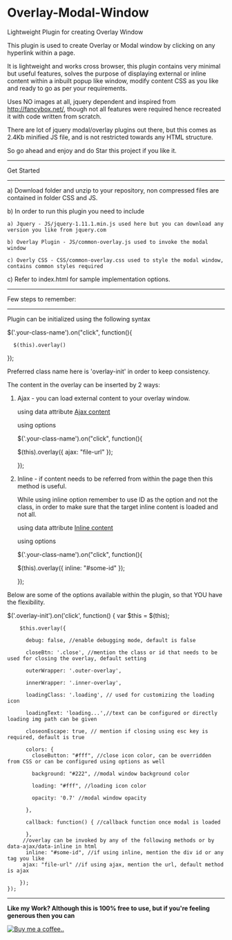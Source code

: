 Overlay-Modal-Window
====================

Lightweight Plugin for creating Overlay Window


This plugin is used to create Overlay or Modal window by clicking on any hyperlink within a page.

It is lightweight and works cross browser, this plugin contains very minimal but useful features, solves the purpose of displaying external or inline content within a inbuilt popup like window, modify content CSS as you like and ready to go as per your requirements.

Uses NO images at all, jquery dependent and inspired from http://fancybox.net/, though not all features were required hence recreated it with code written from scratch.

There are lot of jquery modal/overlay plugins out there, but this comes as 2.4Kb minified JS file, and is not restricted towards any HTML structure.

So go ahead and enjoy and do Star this project if you like it.


************************
Get Started

************************


a) Download folder and unzip to your repository, non compressed files are contained in folder CSS and JS.

b) In order to run this plugin you need to include
    
    a) Jquery - JS/jquery-1.11.1.min.js used here but you can download any version you like from jquery.com
    
    b) Overlay Plugin - JS/common-overlay.js used to invoke the modal window
    
    c) Overly CSS - CSS/common-overlay.css used to style the modal window, contains common styles required

c) Refer to index.html for sample implementation options.



************************
Few steps to remember:

************************


Plugin can be initialized using the following syntax

$('.your-class-name').on("click", function(){

      $(this).overlay()

});

Preferred class name here is 'overlay-init' in order to keep consistency.


The content in the overlay can be inserted by 2 ways:

1) Ajax - you can load external content to your overlay window.

    using data attribute 
    <a data-ajax="ajax.txt" class="overlay-init" href="javascript:void(0);">Ajax content</a>
                            
    using options
    
    $('.your-class-name').on("click", function(){

      $(this).overlay({
        ajax: "file-url"
      });

    });

2) Inline - if content needs to be referred from within the page then this method is useful.

    While using inline option remember to use ID as the option and not the class, in order to make sure that the target inline content is loaded and not all.
    
    using data attribute 
    <a data-inline="#some-id" class="overlay-init" href="javascript:void(0);">Inline content</a>
                            
    using options
    
    $('.your-class-name').on("click", function(){

      $(this).overlay({
        inline: "#some-id"
      });

    });


Below are some of the options available within the plugin, so that YOU have the flexibility.

$('.overlay-init').on('click', function() {
        var $this = $(this);
        
        $this.overlay({
        
          debug: false, //enable debugging mode, default is false
  
          closeBtn: '.close', //mention the class or id that needs to be used for closing the overlay, default setting
          
          outerWrapper: '.outer-overlay', 
          
          innerWrapper: '.inner-overlay',
          
          loadingClass: '.loading', // used for customizing the loading icon
          
          loadingText: 'loading...',//text can be configured or directly loading img path can be given
          
          closeonEscape: true, // mention if closing using esc key is required, default is true
          
          colors: {
            closeButton: "#fff", //close icon color, can be overridden from CSS or can be configured using options as well
            
            background: "#222", //modal window background color
            
            loading: "#fff", //loading icon color
            
            opacity: '0.7' //modal window opacity
            
          },
          
          callback: function() { //callback function once modal is loaded
         
          },
         //overlay can be invoked by any of the following methods or by data-ajax/data-inline in html
          inline: "#some-id", //if using inline, mention the div id or any tag you like
         ajax: "file-url" //if using ajax, mention the url, default method is ajax
        
        });
    });


***

**Like my Work? Although this is 100% free to use, but if you're feeling generous then you can**  

<a href="https://www.paypal.com/cgi-bin/webscr?business=jjatinm87@gmail.com&cmd=_xclick&currency_code=USD&item_name=Love_Overlay
" target="_blank"><img src="https://www.paypalobjects.com/en_US/i/btn/btn_donate_LG.gif" 
alt="Buy me a coffee.."/></a>
